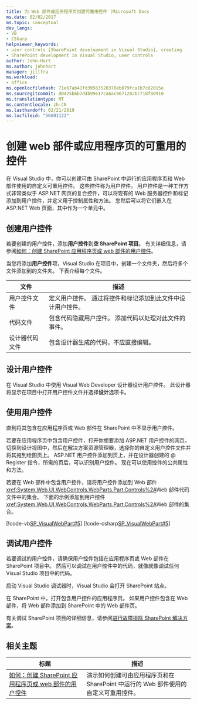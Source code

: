 ```yaml
---
title: 为 Web 部件或应用程序页创建可重用控件 |Microsoft Docs
ms.date: 02/02/2017
ms.topic: conceptual
dev_langs:
- VB
- CSharp
helpviewer_keywords:
- user controls [SharePoint development in Visual Studio], creating
- SharePoint development in Visual Studio, user controls
author: John-Hart
ms.author: johnhart
manager: jillfra
ms.workload:
- office
ms.openlocfilehash: 71e67ab41fd39563520370eb079fca1b7c82015e
ms.sourcegitcommit: d0425b6b7d4b99e17ca6ac0671282bc718f80910
ms.translationtype: MT
ms.contentlocale: zh-CN
ms.lasthandoff: 02/21/2019
ms.locfileid: "56601122"
---
```

# <a name="create-reusable-controls-for-web-parts-or-application-pages"></a>创建 web 部件或应用程序页的可重用的控件
  在 Visual Studio 中，你可以创建可由 SharePoint 中运行的应用程序页和 Web 部件使用的自定义可重用控件。 这些控件称为用户控件。 用户控件是一种工作方式非常类似于 ASP.NET 网页的复合控件，可以将现有的 Web 服务器控件和标记添加到用户控件，并定义用于控制属性和方法。 您然后可以将它们嵌入在 ASP.NET Web 页面，其中作为一个单元中。

## <a name="create-a-user-control"></a>创建用户控件
 若要创建的用户控件，添加**用户控件**到**空 SharePoint 项目**。 有关详细信息，请参阅[如何：创建 SharePoint 应用程序页或 web 部件的用户控件](../sharepoint/how-to-create-a-user-control-for-a-sharepoint-application-page-or-web-part.md)。

 当您将添加**用户控件**项，Visual Studio 在项目中，创建一个文件夹，然后将多个文件添加到的文件夹。 下表介绍每个文件。

|文件|描述|
|----------|-----------------|
|用户控件文件|定义用户控件。 通过将控件和标记添加到此文件中设计用户控件。|
|代码文件|包含代码隐藏用户控件。 添加代码以处理对此文件的事件。|
|设计器代码文件|包含设计器生成的代码，不应直接编辑。|

## <a name="design-the-user-control"></a>设计用户控件
 在 Visual Studio 中使用 Visual Web Developer 设计器设计用户控件。 此设计器将显示在项目中打开用户控件文件并选择**设计**选项卡。

## <a name="consume-the-user-control"></a>使用用户控件
 直到将其包含在应用程序页或 Web 部件在 SharePoint 中不显示用户控件。

 若要在应用程序页中包含用户控件，打开你想要添加 ASP.NET 用户控件的网页。 切换到设计视图中，然后在解决方案资源管理器，选择你的自定义用户控件文件并将其拖到绘图页上。 ASP.NET 用户控件添加到页上，并在设计器创建的 @ Register 指令，所需的页后，可以识别用户控件。 现在可以使用控件的公共属性和方法。

 若要在 Web 部件中包含用户控件，请将用户控件添加到 Web 部件<xref:System.Web.UI.WebControls.WebParts.Part.Controls%2A>Web 部件代码文件中的集合。 下面的示例添加到用户控件<xref:System.Web.UI.WebControls.WebParts.Part.Controls%2A>Web 部件的集合。

 [!code-vb[SP_VisualWebPart#5](../sharepoint/codesnippet/VisualBasic/sp_visualwebpart.vb/visualwebpart1/visualwebpart1.vb#5)]
 [!code-csharp[SP_VisualWebPart#5](../sharepoint/codesnippet/CSharp/sp_visualwebpart.cs/visualwebpart1/visualwebpart1.cs#5)]

## <a name="debug-a-user-control"></a>调试用户控件
 若要调试的用户控件，请确保用户控件包括在应用程序页或 Web 部件在 SharePoint 项目中。 然后可以调试在用户控件中的代码，就像就像调试任何 Visual Studio 项目中的代码。

 启动 Visual Studio 调试器时，Visual Studio 会打开 SharePoint 站点。

 在 SharePoint 中，打开包含用户控件的应用程序页。 如果用户控件包含在 Web 部件，将 Web 部件添加到 SharePoint 中的 Web 部件页。

 有关调试 SharePoint 项目的详细信息，请参阅[进行故障排除 SharePoint 解决方案](../sharepoint/troubleshooting-sharepoint-solutions.md)。

## <a name="related-topics"></a>相关主题

|标题|描述|
|-----------|-----------------|
|[如何：创建 SharePoint 应用程序页或 web 部件的用户控件](../sharepoint/how-to-create-a-user-control-for-a-sharepoint-application-page-or-web-part.md)|演示如何创建可由应用程序页和在 SharePoint 中运行的 Web 部件使用的自定义可重用控件。|
